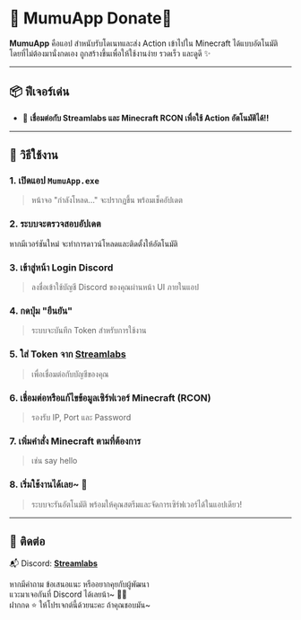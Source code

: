 # 🌟 MumuApp Donate🌟

**MumuApp** คือแอป สำหนับรับโดเนทและส่ง Action เข้าไปใน Minecraft ได้แบบอัตโนมัติ โดยที่ไม่ต้องมานั่งกดเอง ถูกสร้างขึ้นเพื่อให้ใช้งานง่าย รวดเร็ว และดูดี ✨

---

## 📦 ฟีเจอร์เด่น
- 🔄 **เชื่อมต่อกับ Streamlabs และ Minecraft RCON เพื่อใช้ Action อัตโนมัติได้!!**

---

## 🚀 วิธีใช้งาน

### 1. เปิดแอป `MumuApp.exe`
> หน้าจอ "กำลังโหลด..." จะปรากฏขึ้น พร้อมเช็คอัปเดต

### 2. ระบบจะตรวจสอบอัปเดต 
หากมีเวอร์ชันใหม่ จะทำการดาวน์โหลดและติดตั้งให้อัตโนมัติ

### 3. เข้าสู่หน้า Login Discord  
> ลงชื่อเข้าใช้บัญชี Discord ของคุณผ่านหน้า UI ภายในแอป

### 4. กดปุ่ม "ยืนยัน"
> ระบบจะบันทึก Token สำหรับการใช้งาน

### 5. ใส่ Token จาก [Streamlabs](https://streamlabs.com/dashboard#/settings/api-settings)  
> เพื่อเชื่อมต่อกับบัญชีของคุณ

### 6. เชื่อมต่อหรือแก้ไขข้อมูลเซิร์ฟเวอร์ Minecraft (RCON)
> รองรับ IP, Port และ Password

### 7. เพิ่มคำสั่ง Minecraft ตามที่ต้องการ
> เช่น say hello

### 8. เริ่มใช้งานได้เลย~ 🎉  
> ระบบจะรันอัตโนมัติ พร้อมให้คุณสตรีมและจัดการเซิร์ฟเวอร์ได้ในแอปเดียว!

---
## 💬 ติดต่อ
📬 Discord: **[Streamlabs](https://discord.gg/rbTz8K5UT5)**

หากมีคำถาม ข้อเสนอแนะ หรืออยากคุยกับผู้พัฒนา  
แวะมาเจอกันที่ Discord ได้เลยน้า~ 🍰✨  
ฝากกด ⭐️ ให้โปรเจกต์นี้ด้วยนะคะ ถ้าคุณชอบมัน~
